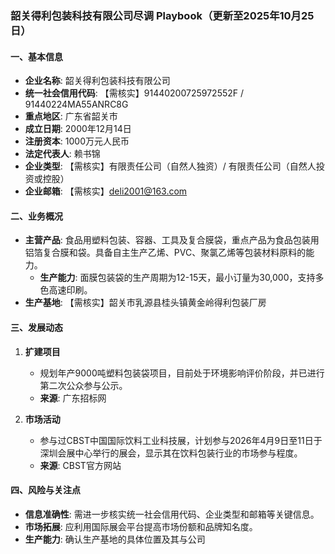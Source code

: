 ### 韶关得利包装科技有限公司尽调 Playbook（更新至2025年10月25日）

#### 一、基本信息
- **企业名称**: 韶关得利包装科技有限公司
- **统一社会信用代码**: 【需核实】91440200725972552F / 91440224MA55ANRC8G
- **重点地区**: 广东省韶关市
- **成立日期**: 2000年12月14日
- **注册资本**: 1000万元人民币
- **法定代表人**: 赖书锦
- **企业类型**: 【需核实】有限责任公司（自然人独资）/ 有限责任公司（自然人投资或控股）
- **企业邮箱**: 【需核实】deli2001@163.com

#### 二、业务概况
- **主营产品**: 食品用塑料包装、容器、工具及复合膜袋，重点产品为食品包装用铝箔复合膜和袋。具备自主生产乙烯、PVC、聚氯乙烯等包装材料原料的能力。
  - **生产能力**: 面膜包装袋的生产周期为12-15天，最小订量为30,000，支持多色高速印刷。
- **生产基地**: 【需核实】韶关市乳源县桂头镇黄金岭得利包装厂房

#### 三、发展动态
1. **扩建项目**
   - 规划年产9000吨塑料包装袋项目，目前处于环境影响评价阶段，并已进行第二次公众参与公示。
   - **来源**: 广东招标网

2. **市场活动**
   - 参与过CBST中国国际饮料工业科技展，计划参与2026年4月9日至11日于深圳会展中心举行的展会，显示其在饮料包装行业的市场参与程度。
   - **来源**: CBST官方网站

#### 四、风险与关注点
- **信息准确性**: 需进一步核实统一社会信用代码、企业类型和邮箱等关键信息。
- **市场拓展**: 应利用国际展会平台提高市场份额和品牌知名度。
- **生产能力**: 确认生产基地的具体位置及其与公司
